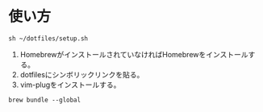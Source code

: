 # 使い方

`
sh ~/dotfiles/setup.sh
`

1. HomebrewがインストールされていなければHomebrewをインストールする。
1. dotfilesにシンボリックリンクを貼る。
1. vim-plugをインストールする。

`brew bundle --global
`

